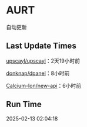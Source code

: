 # AURT

自动更新


## Last Update Times

[upscayl/upscayl](https://github.com/upscayl/upscayl)：2天19小时前

[donknap/dpanel](https://github.com/donknap/dpanel)：8小时前

[Calcium-Ion/new-api](https://github.com/Calcium-Ion/new-api)：6小时前


## Run Time
2025-02-13 02:04:18
